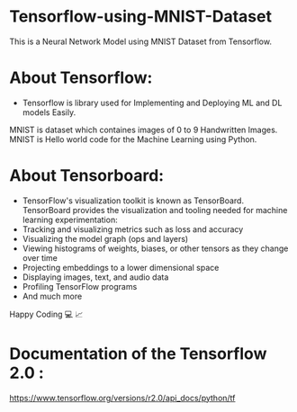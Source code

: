 # Tensorflow-using-MNIST-Dataset
This is a Neural Network Model using MNIST Dataset from Tensorflow.
# About Tensorflow:
* Tensorflow is library used for Implementing and Deploying ML and DL models Easily.

MNIST is dataset which containes images of 0 to 9 Handwritten Images.
MNIST is Hello world code for the Machine Learning using Python.

# About Tensorboard:
* TensorFlow's visualization toolkit is known as TensorBoard.
TensorBoard provides the visualization and tooling needed for machine learning experimentation:
* Tracking and visualizing metrics such as loss and accuracy
* Visualizing the model graph (ops and layers)
* Viewing histograms of weights, biases, or other tensors as they change over time
* Projecting embeddings to a lower dimensional space
* Displaying images, text, and audio data
* Profiling TensorFlow programs
* And much more


Happy Coding :computer: :chart_with_upwards_trend:

# Documentation of the Tensorflow 2.0 :
https://www.tensorflow.org/versions/r2.0/api_docs/python/tf

